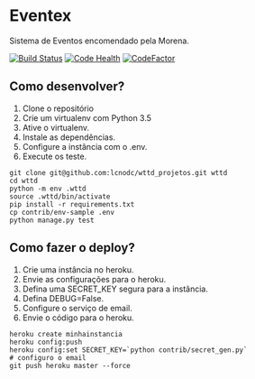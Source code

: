 # Eventex

Sistema de Eventos encomendado pela Morena.

[![Build Status](https://travis-ci.org/lcnodc/wttd_projetos.svg?branch=master)](https://travis-ci.org/lcnodc/wttd_projetos)
[![Code Health](https://landscape.io/github/lcnodc/wttd_projetos/master/landscape.svg?style=flat)](https://landscape.io/github/lcnodc/wttd_projetos/master)
[![CodeFactor](https://www.codefactor.io/repository/github/lcnodc/wttd_projetos/badge)](https://www.codefactor.io/repository/github/lcnodc/wttd_projetos)

## Como desenvolver?

1. Clone o repositório
2. Crie um virtualenv com Python 3.5
3. Ative o virtualenv.
4. Instale as dependências.
5. Configure a instância com o .env.
6. Execute os teste.

```console
git clone git@github.com:lcnodc/wttd_projetos.git wttd
cd wttd
python -m env .wttd
source .wttd/bin/activate
pip install -r requirements.txt
cp contrib/env-sample .env
python manage.py test
```

## Como fazer o deploy?

1. Crie uma instância no heroku.
2. Envie as configurações para o heroku.
3. Defina uma SECRET_KEY segura para a instância.
4. Defina DEBUG=False.
5. Configure o serviço de email.
6. Envie o código para o heroku.

```console
heroku create minhainstancia
heroku config:push
heroku config:set SECRET_KEY=`python contrib/secret_gen.py`
# configuro o email
git push heroku master --force
```
